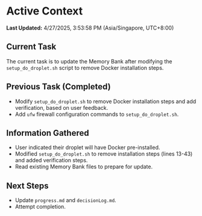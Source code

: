# Active Context

**Last Updated:** 4/27/2025, 3:53:58 PM (Asia/Singapore, UTC+8:00)

## Current Task

The current task is to update the Memory Bank after modifying the `setup_do_droplet.sh` script to remove Docker installation steps.

## Previous Task (Completed)

- Modify `setup_do_droplet.sh` to remove Docker installation steps and add verification, based on user feedback.
- Add `ufw` firewall configuration commands to `setup_do_droplet.sh`.

## Information Gathered

- User indicated their droplet will have Docker pre-installed.
- Modified `setup_do_droplet.sh` to remove installation steps (lines 13-43) and added verification steps.
- Read existing Memory Bank files to prepare for update.

## Next Steps

- Update `progress.md` and `decisionLog.md`.
- Attempt completion.